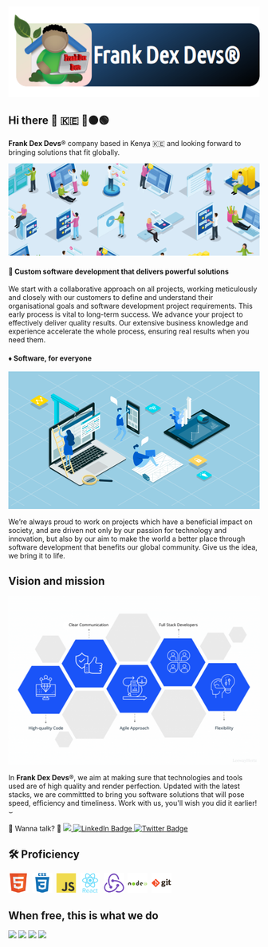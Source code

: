 <p align="center" width="100%"><img src="https://github.com/Frank-Dex-Devs/.github/blob/main/profile/newest.png" /></p>

## Hi there 👋 :kenya: :red_circle::orange_circle::green_circle:

<strong>Frank Dex Devs</strong>:registered: company based in Kenya :kenya: and looking forward to bringing solutions that fit globally.

<img src="https://github.com/Frank-Dex-Devs/.github/blob/main/profile/2.png"/>

#### :telescope: Custom software development that delivers powerful solutions

We start with a collaborative approach on all projects, working meticulously and closely with our customers to define and understand 
their organisational goals and software development project requirements. This early process is vital to long-term success. 
We advance your project to effectively deliver quality results. Our extensive business knowledge and experience accelerate the whole process, 
ensuring real results when you need them.


#### :diamonds: Software, for everyone 

<img src="https://github.com/Frank-Dex-Devs/.github/blob/main/profile/1.png"/>

We’re always proud to work on projects which have a beneficial impact on society, and are driven not only by our passion for technology and innovation, but also by our aim to make the world a better place through software development that benefits our global community. Give us the idea, we bring it to life.

## Vision and mission

<img src="https://github.com/Frank-Dex-Devs/.github/blob/main/profile/4.png"/>

In <strong>Frank Dex Devs</strong>&reg;, we aim at making sure that technologies and tools used are of high quality and render
perfection. Updated with the latest stacks, we are committted to bring you software solutions that will pose speed,
efficiency and timeliness. Work with us, you'll wish you did it earlier!&smile;


<div id="badges">
 💬 Wanna talk? 🧞
 
 
 <a href="mailto:lucasfrank254@gmail.com">
 <img src="https://img.shields.io/badge/Gmail-D14836?style=for-the-badge&logo=gmail&logoColor=white"/>
  </a>
  <a href="https://www.linkedin.com/in/francis-karuri-b30334177/">
    <img src="https://img.shields.io/badge/LinkedIn-blue?style=for-the-badge&logo=linkedin&logoColor=white" alt="LinkedIn Badge"/>
  </a>
  <a href="https://twitter.com/dev_luke_254">
    <img src="https://img.shields.io/badge/Twitter-blue?style=for-the-badge&logo=twitter&logoColor=white" alt="Twitter Badge"/>
  </a>
 </div>



## :hammer_and_wrench: Proficiency


<div>
  <img src="https://github.com/devicons/devicon/blob/master/icons/html5/html5-original.svg" title="HTML5" alt="HTML" width="40" height="40"/>&nbsp;
  <img src="https://github.com/devicons/devicon/blob/master/icons/css3/css3-plain-wordmark.svg"  title="CSS3" alt="CSS" width="40" height="40"/>&nbsp;
  <img src="https://github.com/devicons/devicon/blob/master/icons/javascript/javascript-original.svg" title="JavaScript" alt="JavaScript" width="40" height="40"/>&nbsp;
  <img src="https://github.com/devicons/devicon/blob/master/icons/react/react-original-wordmark.svg" title="React" alt="React" width="40" height="40"/>&nbsp;
  <img src="https://github.com/devicons/devicon/blob/master/icons/redux/redux-original.svg" title="Redux" alt="Redux " width="40" height="40"/>&nbsp;
  <img src="https://github.com/devicons/devicon/blob/master/icons/nodejs/nodejs-original-wordmark.svg" title="NodeJS" alt="NodeJS" width="40" height="40"/>&nbsp;
  <img src="https://github.com/devicons/devicon/blob/master/icons/git/git-original-wordmark.svg" title="Git" **alt="Git" width="40" height="40"/>
</div>



## When free, this is what we do

<div float="left">
<img src="https://github-readme-stats.vercel.app/api?username=LUCASFRANKINC&show_icons=true&theme=radical" /> 
<img src="https://github-readme-streak-stats.herokuapp.com/?user=LUCASFRANKINC&theme=radical" /> 
<img src="https://github-readme-stats.vercel.app/api/top-langs/?username=LUCASFRANKINC&show_icons=true&theme=radical&langs_count=8)](https://github.com/LUCASFRANKINC/github-readme-stats" height="250em"/> 
 <img src="https://activity-graph.herokuapp.com/graph?username=LUCASFRANKINC&theme=radical" height="250em" />
</div>
